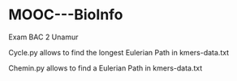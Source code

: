 # MOOC---BioInfo
Exam BAC 2 Unamur

Cycle.py allows to find the longest Eulerian Path in kmers-data.txt

Chemin.py allows to find a Eulerian Path in kmers-data.txt 
